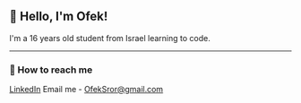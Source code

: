 ## 👋 Hello, I'm Ofek!
I'm a 16 years old student from Israel learning to code.

---

### 📩 How to reach me
[LinkedIn](https://www.linkedin.com/in/ofek-sror-647062243)
Email me - OfekSror@gmail.com

